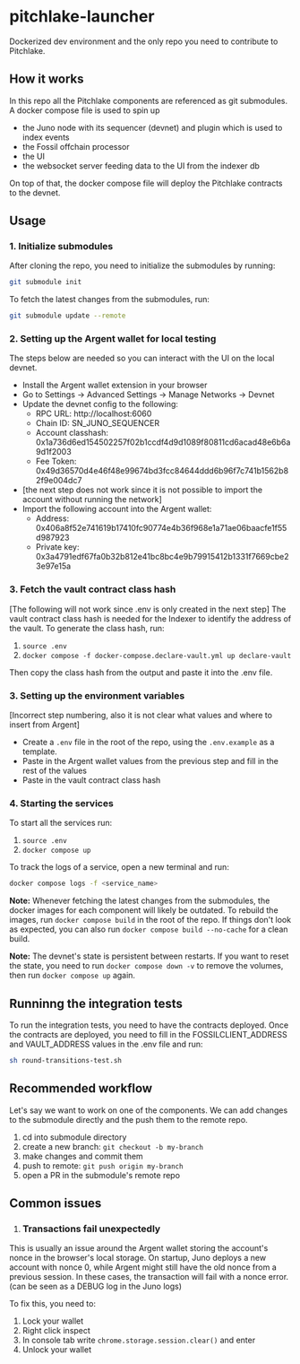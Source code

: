 # pitchlake-launcher
Dockerized dev environment and the only repo you need to contribute to Pitchlake.

## How it works

In this repo all the Pitchlake components are referenced as git submodules. A docker compose file is used to spin up 

- the Juno node with its sequencer (devnet) and plugin which is used to index events
- the Fossil offchain processor
- the UI
- the websocket server feeding data to the UI from the indexer db

On top of that, the docker compose file will deploy the Pitchlake contracts to the devnet.

## Usage

### 1. Initialize submodules

After cloning the repo, you need to initialize the submodules by running:
```bash
git submodule init
```

To fetch the latest changes from the submodules, run:
```bash
git submodule update --remote
```

### 2. Setting up the Argent wallet for local testing

The steps below are needed so you can interact with the UI on the local devnet.

- Install the Argent wallet extension in your browser
- Go to Settings -> Advanced Settings -> Manage Networks -> Devnet
- Update the devnet config to the following:
  - RPC URL: http://localhost:6060
  - Chain ID: SN_JUNO_SEQUENCER
  - Account classhash: 0x1a736d6ed154502257f02b1ccdf4d9d1089f80811cd6acad48e6b6a9d1f2003
  - Fee Token: 0x49d36570d4e46f48e99674bd3fcc84644ddd6b96f7c741b1562b82f9e004dc7
- [the next step does not work since it is not possible to import the account without running the network]
- Import the following account into the Argent wallet:
  - Address: 0x406a8f52e741619b17410fc90774e4b36f968e1a71ae06baacfe1f55d987923
  - Private key: 0x3a4791edf67fa0b32b812e41bc8bc4e9b79915412b1331f7669cbe23e97e15a

### 3. Fetch the vault contract class hash

[The following will not work since .env is only created in the next step]
The vault contract class hash is needed for the Indexer to identify the address of the vault.
To generate the class hash, run:
1. `source .env`
2. `docker compose -f docker-compose.declare-vault.yml up declare-vault`

Then copy the class hash from the output and paste it into the .env file.

### 3. Setting up the environment variables

[Incorrect step numbering, also it is not clear what values and where to insert from Argent]
- Create a `.env` file in the root of the repo, using the `.env.example` as a template.
- Paste in the Argent wallet values from the previous step and fill in the rest of the values
- Paste in the vault contract class hash

### 4. Starting the services

To start all the services run:
1. `source .env`
2. `docker compose up`

To track the logs of a service, open a new terminal and run:
```bash
docker compose logs -f <service_name>
```

**Note:** Whenever fetching the latest changes from the submodules, the docker images for each component will likely be outdated. To rebuild the images, run `docker compose build` in the root of the repo. If things don't look as expected, you can also run `docker compose build --no-cache` for a clean build.

**Note:** The devnet's state is persistent between restarts. If you want to reset the state, you need to run `docker compose down -v` to remove the volumes, then run `docker compose up` again.

## Runninng the integration tests

To run the integration tests, you need to have the contracts deployed. Once the contracts are deployed, you need to fill in the FOSSILCLIENT_ADDRESS and VAULT_ADDRESS values in the .env file and run:

```bash
sh round-transitions-test.sh
```

## Recommended workflow

Let's say we want to work on one of the components. We can add changes to the submodule directly and the push them to the remote repo.

1. cd into submodule directory
2. create a new branch: `git checkout -b my-branch`
3. make changes and commit them
4. push to remote: `git push origin my-branch`
5. open a PR in the submodule's remote repo

## Common issues

1. ### Transactions fail unexpectedly

This is usually an issue around the Argent wallet storing the account's nonce in the browser's local storage. On startup, Juno deploys a new account with nonce 0, while Argent might still have the old nonce from a previous session. In these cases, the transaction will fail with a nonce error. (can be seen as a DEBUG log in the Juno logs)

To fix this, you need to:
1. Lock your wallet
2. Right click inspect
3. In console tab write `chrome.storage.session.clear()`  and enter
4. Unlock your wallet



